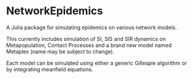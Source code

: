 # NetworkEpidemics
A Julia package for simulating epidemics on various network models.

This currently includes simulation of SI, SIS and SIR dynamics on Metapopulation, Contact Processes and a brand new model named Metaplex (name may be subject to change).

Each model can be simulated using either a generic Gillespie algorithm or by integrating meanfield equations.
